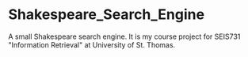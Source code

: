 Shakespeare_Search_Engine
=========================

A small Shakespeare search engine. It is my course project for SEIS731 "Information Retrieval" at University of St. Thomas. 
